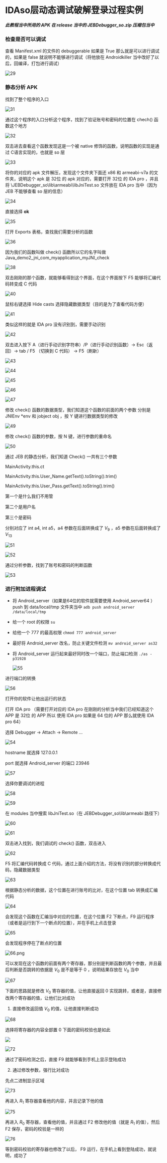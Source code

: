 # IDAso层动态调试破解登录过程实例







***此教程当中所用的 APK 在 release 当中的  JEBDebugger_so.zip 压缩包当中***



### 检查是否可以调试

查看 Manifest.xml 的文件的 debuggerable 如果是 True 那么就是可以进行调试的，如果是 false 就说明不能够进行调试（将他放在 Androidkiller 当中改好了以后，回编译，打包进行调试）

![29](media/29.png)



### 静态分析 APK 

找到了整个程序的入口

![31](media/31.png)



通过这个程序的入口分析这个程序，找到了验证账号和密码的位置在 chech() 函数这个地方

![32](media/32.png)



双击进去查看这个函数发现这是一个被 native 修饰的函数，说明函数的实现是通过 C语言实现的，也就是 so 层

![33](media/33.png)



将你的对应的 apk 文件解压，发现这个文件夹下面还 x86 和 armeabi-v7a 的文件夹，说明这个 apk 是 32位 的 apk 对应的，需要打开 32位 的 IDA pro ，并且将 \JEBDebugger_so\lib\armeabi\libJniTest.so 文件放在 IDA pro 当中（因为 JEB 不能够查看 so 层的信息）

![34](media/34.png)



直接选择 **ok** 

![35](media/35.png)



打开 Exports 表格，查找我们需要分析的函数

![36](media/36.png)



因为我们的函数叫做 check() 函数所以它的名字叫做 Java_demo2_jni_com_myapplication_myJNI_check

![38](media/38.png)



双击刚刚的那个函数，就能够看得到这个界面，在这个界面按下 F5 能够将汇编代码转变成 C 代码

![40](media/40.png)



鼠标右键选择 Hide casts 选择隐藏数据类型（目的是为了查看代码方便）

![41](media/41.png)



类似这样的就是 IDA pro 没有识别到，需要手动识别

![42](media/42.png)



双击进入按下 A（进行手动识别字符串）/P（进行手动识别函数）->  Esc（返回）-> tab / F5 （切换到 C 代码） -> F5（刷新）

![43](media/43.png)

![44](media/44.png)

![45](media/45.png)

![46](media/46.png)

![47](media/47.png)



修改 check() 函数的数据类型，我们知道这个函数的前面的两个参数 分别是 JNIEnv *env 和 jobject obj ，按 Y 键进行数据类型的修改

![49](media/49.png)



修改 check() 函数的参数，按 N 键，进行参数的重命名

![50](media/50.png)



通过 JEB 的静态分析，我们知道 Check() 一共有三个参数

MainActivity.this.ct

MainActivity.this.User_Name.getText().toString().trim()

MainActivity.this.User_Pass.getText().toString().trim()

第一个是什么我们不用管

第二个是用户名

第三个是密码

分别对应了 int a4, int a5，a4 参数在后面转换成了 $V_9$ ，a5 参数在后面转换成了 $V_{13}$

![51](media/51.png)

![52](media/51.png)



通过分析参数，找到了账号和密码的判断函数

![53](media/53.png)



### 进行附加进程调试

* 将 Android_server（如果是64位的软件就需要使用 Android_server64 ） push 到 data/local/tmp 文件夹当中 `adb push android_server /data/local/tmp`

* 给一个 root 的权限 `su` 

* 给他一个 777 的最高权限 `chmod 777 android_server` 

* 最好将 Android_server 改名，防止关键文件检测 `mv android_server as32` 

* 将 Android_server 运行起来最好同时改一个端口，防止端口检测 `./as -p31928` 

  ![55](media/55.png)



进行端口的转换

![56](media/56.png)



打开你的软件让他出运行的状态

打开 IDA pro （需要打开对应的 IDA pro 在刚刚的分析当中我们已经知道这个 APP 是 32位 的 APP 所以 使用 IDA pro 如果是 64 位的 APP 那么就使用 IDA pro 64）

选择 Debugger -> Attach -> Remote ...

![54](media/54.png)



hostname 就选择 127.0.0.1

port 就选择 Android_server 的端口 23946

![57](media/57.png)



选择你要调试的进程

![58](media/58.png)

![59](media/59.png)



在 modules 当中搜索 libJniTest.so（在 JEBDebugger_so\lib\armeabi 路径下）

![60](media/60.png)

![61](media/61.png)



双击进入找到，我们调试的 check() 函数，双击进入

![62](media/62.png)



F5 将汇编代码转换成 C 代码，通过上面介绍的方法，将没有识别的部分转换成代码，隐藏数据类型

![63](media/63.png)



根据静态分析的数据，这个位置在进行账号的比对，在这个位置 tab 转换成汇编代码

![64](media/64.png)



会发现这个函数在汇编当中对应的位置，在这个位置 F2 下断点，F9 运行程序（或者是运行到下一个断点的位置），并在手机上点击登录

![65](media/65.png)



会发现程序停在了断点的位置

![66.png](media/66.png)



可以发现在这个函数的前面有两个寄存器，那分别是判断函数的两个参数，并且最后判断是否跳转的依据是 $V_0$ 是不是等于 0 ，说明结果存放在 $V_0$ 当中

![67](media/67.png)



下面的思路就是修改 $V_0$ 寄存器的值，让他直接返回 0 实现跳转，或者是，直接修改两个寄存器的值，让他们比对成功

1. 直接修改返回值 $V_0$ 的值，让他直接判断成功

![68](media/70.png)

选择将寄存器的内容全部置 0 下面的密码校验也是如此

![](media/71.png)

![72](media/72.png)

通过了密码检测之后，直接 F9 就能够看到手机上显示登陆成功

2. 通过修改参数，强行比对成功

先点二进制显示区域

![73](media/73.png)

再进入 $R_1$ 寄存器查看他的内容，并且记录下他的值

![75](media/75.png)

再进入 $R_0$ 寄存器，查看他的值，并且通过 F2 修改他的值（就是 $R_1$ 的值），然后 F2 保存，密码的校验是一样的

![76](media/76.png)

等到密码校验的寄存器也修改了以后， F9 运行，在手机上看到登陆成功，就说明，成功了





